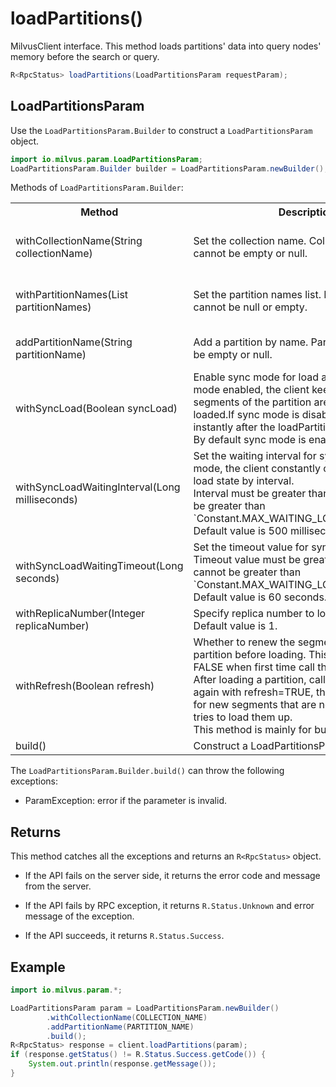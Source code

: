 # loadPartitions()

MilvusClient interface. This method loads partitions' data into query nodes' memory before the search or query.

```java
R<RpcStatus> loadPartitions(LoadPartitionsParam requestParam);
```

## LoadPartitionsParam

Use the `LoadPartitionsParam.Builder` to construct a `LoadPartitionsParam` object.

```java
import io.milvus.param.LoadPartitionsParam;
LoadPartitionsParam.Builder builder = LoadPartitionsParam.newBuilder();
```

Methods of `LoadPartitionsParam.Builder`:

<table>
    <tr>
        <th>Method</th>
        <th>Description</th>
        <th>Parameters</th>
    </tr>
    <tr>
        <td>withCollectionName(String collectionName)</td>
        <td>Set the collection name. Collection name cannot be empty or null.</td>
        <td>collectionName: The target collection name.</td>
    </tr>
    <tr>
        <td>withPartitionNames(List<String> partitionNames)</td>
        <td>Set the partition names list. Partition names list cannot be null or empty.</td>
        <td>partitionNames: <br/>The name list of partitions to be loaded.</td>
    </tr>
    <tr>
        <td>addPartitionName(String partitionName)</td>
        <td>Add a partition by name. Partition name cannot be empty or null.</td>
        <td>partitionName: A target partition name.</td>
    </tr>
    <tr>
        <td>withSyncLoad(Boolean syncLoad)</td>
        <td>Enable sync mode for load action. With sync mode enabled, the client keeps waiting until all segments of the partition are successfully loaded.If sync mode is disabled, client returns instantly after the loadPartitions() is called.<br/>By default sync mode is enabled.</td>
        <td>syncLoad: set to True is sync mode</td>
    </tr>
    <tr>
        <td>withSyncLoadWaitingInterval(Long milliseconds)</td>
        <td>Set the waiting interval for sync mode. In sync mode, the client constantly checks partition load state by interval.<br/>Interval must be greater than zero, and cannot be greater than `Constant.MAX_WAITING_LOADING_INTERVAL`.<br/>Default value is 500 milliseconds</td>
        <td>milliseconds: interval value(units: millisecond)</td>
    </tr>
    <tr>
        <td>withSyncLoadWaitingTimeout(Long seconds)</td>
        <td>Set the timeout value for sync mode.<br/>Timeout value must be greater than zero, and cannot be greater than `Constant.MAX_WAITING_LOADING_TIMEOUT`.<br/>Default value is 60 seconds.</td>
        <td>seconds: timeout value(units: second)</td>
    </tr>
    <tr>
        <td>withReplicaNumber(Integer replicaNumber)</td>
        <td>Specify replica number to load.<br/>Default value is 1.</td>
        <td>replicaNumber: replica number</td>
    </tr>
    <tr>
        <td>withRefresh(Boolean refresh)</td>
        <td>Whether to renew the segment list of this partition before loading. This flag must be set to FALSE when first time call the loadPartitions(). After loading a partition, call loadPartitions() again with refresh=TRUE, the server will look for new segments that are not loaded yet and tries to load them up.<br/>This method is mainly for bulkinsert() interface.</td>
        <td>refresh: The flag whether to renew segment list.</td>
    </tr>
    <tr>
        <td>build()</td>
        <td>Construct a LoadPartitionsParam object.</td>
        <td>N/A</td>
    </tr>
</table>

The `LoadPartitionsParam.Builder.build()` can throw the following exceptions:

- ParamException: error if the parameter is invalid.

## Returns

This method catches all the exceptions and returns an `R<RpcStatus>` object.

- If the API fails on the server side, it returns the error code and message from the server.

- If the API fails by RPC exception, it returns `R.Status.Unknown` and error message of the exception.

- If the API succeeds, it returns `R.Status.Success`.

## Example

```java
import io.milvus.param.*;

LoadPartitionsParam param = LoadPartitionsParam.newBuilder()
        .withCollectionName(COLLECTION_NAME)
        .addPartitionName(PARTITION_NAME)
        .build();
R<RpcStatus> response = client.loadPartitions(param);
if (response.getStatus() != R.Status.Success.getCode()) {
    System.out.println(response.getMessage());
}
```
